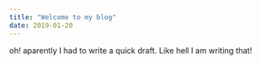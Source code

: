 ```yaml
---
title: "Welcome to my blog"
date: 2019-01-20
---
```


oh! aparently I had to write a quick draft. 
Like hell I am writing that!
